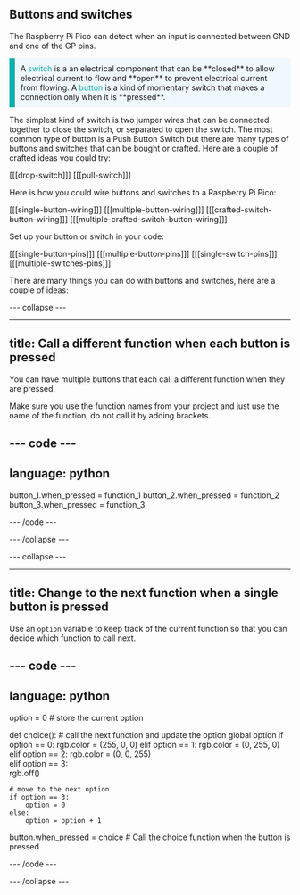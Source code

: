## Buttons and switches

The Raspberry Pi Pico can detect when an input is connected between GND and one of the GP pins.

<p style='border-left: solid; border-width:10px; border-color: #0faeb0; background-color: aliceblue; padding: 10px;'>
A <span style="color: #0faeb0">switch</span> is a an electrical component that can be **closed** to allow electrical current to flow and **open** to prevent electrical current from flowing. A <span style="color: #0faeb0">button</span> is a kind of momentary switch that makes a connection only when it is **pressed**. 
</p>

The simplest kind of switch is two jumper wires that can be connected together to close the switch, or separated to open the switch. The most common type of button is a Push Button Switch but there are many types of buttons and switches that can be bought or crafted. Here are a couple of crafted ideas you could try:

\[[[drop-switch]]\] \[[[pull-switch\]]]

Here is how you could wire buttons and switches to a Raspberry Pi Pico:

\[[[single-button-wiring]]\] \[[[multiple-button-wiring\]]] \[[[crafted-switch-button-wiring]]\] \[[[multiple-crafted-switch-button-wiring\]]]

Set up your button or switch in your code:

\[[[single-button-pins]]\] \[[[multiple-button-pins\]]] \[[[single-switch-pins]]\] \[[[multiple-switches-pins\]]]

There are many things you can do with buttons and switches, here are a couple of ideas:

--- collapse ---

---
title: Call a different function when each button is pressed
---

You can have multiple buttons that each call a different function when they are pressed.

Make sure you use the function names from your project and just use the name of the function, do not call it by adding brackets.

--- code ---
---
language: python
---

button_1.when_pressed = function_1 button_2.when_pressed = function_2 button_3.when_pressed = function_3

--- /code ---

--- /collapse ---

--- collapse ---

---
title: Change to the next function when a single button is pressed
---

Use an `option` variable to keep track of the current function so that you can decide which function to call next.

--- code ---
---
language: python
---
option = 0 # store the current option

def choice(): # call the next function and update the option global option if option == 0: rgb.color = (255, 0, 0) elif option == 1: rgb.color = (0, 255, 0)     
elif option == 2: rgb.color = (0, 0, 255)   
elif option == 3:    
rgb.off()

    # move to the next option
    if option == 3:
        option = 0
    else:
        option = option + 1

button.when_pressed = choice # Call the choice function when the button is pressed

--- /code ---

--- /collapse ---


